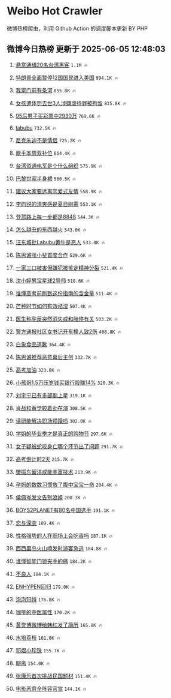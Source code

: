 # Weibo Hot Crawler 



微博热榜爬虫，利用 Github Action 的调度脚本更新 BY PHP 


## 微博今日热榜 更新于 2025-06-05 12:48:03 
1. [悬赏通缉20名台湾黑客](https://s.weibo.com/weibo?q=%23%E6%82%AC%E8%B5%8F%E9%80%9A%E7%BC%8920%E5%90%8D%E5%8F%B0%E6%B9%BE%E9%BB%91%E5%AE%A2%23&t=31&band_rank=1&Refer=top) `1.1M 🔥` 

1. [特朗普全面暂停12国国民进入美国](https://s.weibo.com/weibo?q=%23%E7%89%B9%E6%9C%97%E6%99%AE%E5%85%A8%E9%9D%A2%E6%9A%82%E5%81%9C12%E5%9B%BD%E5%9B%BD%E6%B0%91%E8%BF%9B%E5%85%A5%E7%BE%8E%E5%9B%BD%23&t=31&band_rank=2&Refer=top) `994.1K 🔥` 

1. [我家门前有条河](https://s.weibo.com/weibo?q=%23%E6%88%91%E5%AE%B6%E9%97%A8%E5%89%8D%E6%9C%89%E6%9D%A1%E6%B2%B3%23&t=31&band_rank=3&Refer=top) `855.8K 🔥` 

1. [女孩遭体罚去世3人涉嫌虐待罪被拘留](https://s.weibo.com/weibo?q=%23%E5%A5%B3%E5%AD%A9%E9%81%AD%E4%BD%93%E7%BD%9A%E5%8E%BB%E4%B8%963%E4%BA%BA%E6%B6%89%E5%AB%8C%E8%99%90%E5%BE%85%E7%BD%AA%E8%A2%AB%E6%8B%98%E7%95%99%23&t=31&band_rank=4&Refer=top) `835.8K 🔥` 

1. [95后男子买彩票中2930万](https://s.weibo.com/weibo?q=%2395%E5%90%8E%E7%94%B7%E5%AD%90%E4%B9%B0%E5%BD%A9%E7%A5%A8%E4%B8%AD2930%E4%B8%87%23&t=31&band_rank=5&Refer=top) `769.6K 🔥` 

1. [labubu](https://s.weibo.com/weibo?q=labubu&t=31&band_rank=6&Refer=top) `732.5K 🔥` 

1. [尼克朱迪不是情侣](https://s.weibo.com/weibo?q=%23%E5%B0%BC%E5%85%8B%E6%9C%B1%E8%BF%AA%E4%B8%8D%E6%98%AF%E6%83%85%E4%BE%A3%23&t=31&band_rank=7&Refer=top) `725.2K 🔥` 

1. [歌手本周双补位](https://s.weibo.com/weibo?q=%23%E6%AD%8C%E6%89%8B%E6%9C%AC%E5%91%A8%E5%8F%8C%E8%A1%A5%E4%BD%8D%23&t=31&band_rank=8&Refer=top) `654.4K 🔥` 

1. [台湾资通电军是个什么组织](https://s.weibo.com/weibo?q=%23%E5%8F%B0%E6%B9%BE%E8%B5%84%E9%80%9A%E7%94%B5%E5%86%9B%E6%98%AF%E4%B8%AA%E4%BB%80%E4%B9%88%E7%BB%84%E7%BB%87%23&t=31&band_rank=9&Refer=top) `575.9K 🔥` 

1. [巴黎世家半身裙](https://s.weibo.com/weibo?q=%23%E5%B7%B4%E9%BB%8E%E4%B8%96%E5%AE%B6%E5%8D%8A%E8%BA%AB%E8%A3%99%23&t=31&band_rank=10&Refer=top) `560.5K 🔥` 

1. [建议大家要远离恋爱式友情](https://s.weibo.com/weibo?q=%E5%BB%BA%E8%AE%AE%E5%A4%A7%E5%AE%B6%E8%A6%81%E8%BF%9C%E7%A6%BB%E6%81%8B%E7%88%B1%E5%BC%8F%E5%8F%8B%E6%83%85&t=31&band_rank=11&Refer=top) `558.9K 🔥` 

1. [李昀锐的清爽感是夏日刚需](https://s.weibo.com/weibo?q=%23%E6%9D%8E%E6%98%80%E9%94%90%E7%9A%84%E6%B8%85%E7%88%BD%E6%84%9F%E6%98%AF%E5%A4%8F%E6%97%A5%E5%88%9A%E9%9C%80%23&t=31&band_rank=12&Refer=top) `553.1K 🔥` 

1. [登顶路上每一步都是8848](https://s.weibo.com/weibo?q=%23%E7%99%BB%E9%A1%B6%E8%B7%AF%E4%B8%8A%E6%AF%8F%E4%B8%80%E6%AD%A5%E9%83%BD%E6%98%AF8848%23&t=31&band_rank=13&Refer=top) `544.3K 🔥` 

1. [怎么越丑的东西越火](https://s.weibo.com/weibo?q=%E6%80%8E%E4%B9%88%E8%B6%8A%E4%B8%91%E7%9A%84%E4%B8%9C%E8%A5%BF%E8%B6%8A%E7%81%AB&t=31&band_rank=14&Refer=top) `543.0K 🔥` 

1. [汪东城批Labubu黄牛是恶人](https://s.weibo.com/weibo?q=%23%E6%B1%AA%E4%B8%9C%E5%9F%8E%E6%89%B9Labubu%E9%BB%84%E7%89%9B%E6%98%AF%E6%81%B6%E4%BA%BA%23&t=31&band_rank=15&Refer=top) `533.0K 🔥` 

1. [陈思诚张小斐首度合作](https://s.weibo.com/weibo?q=%E9%99%88%E6%80%9D%E8%AF%9A%E5%BC%A0%E5%B0%8F%E6%96%90%E9%A6%96%E5%BA%A6%E5%90%88%E4%BD%9C&t=31&band_rank=16&Refer=top) `529.6K 🔥` 

1. [一家三口被害但嫌犯被鉴定精神分裂](https://s.weibo.com/weibo?q=%23%E4%B8%80%E5%AE%B6%E4%B8%89%E5%8F%A3%E8%A2%AB%E5%AE%B3%E4%BD%86%E5%AB%8C%E7%8A%AF%E8%A2%AB%E9%89%B4%E5%AE%9A%E7%B2%BE%E7%A5%9E%E5%88%86%E8%A3%82%23&t=31&band_rank=17&Refer=top) `521.4K 🔥` 

1. [沈小婷男宝星球2导师](https://s.weibo.com/weibo?q=%23%E6%B2%88%E5%B0%8F%E5%A9%B7%E7%94%B7%E5%AE%9D%E6%98%9F%E7%90%832%E5%AF%BC%E5%B8%88%23&t=31&band_rank=18&Refer=top) `518.6K 🔥` 

1. [谁懂高考前刷到这份指南的含金量](https://s.weibo.com/weibo?q=%23%E8%B0%81%E6%87%82%E9%AB%98%E8%80%83%E5%89%8D%E5%88%B7%E5%88%B0%E8%BF%99%E4%BB%BD%E6%8C%87%E5%8D%97%E7%9A%84%E5%90%AB%E9%87%91%E9%87%8F%23&t=31&band_rank=19&Refer=top) `511.4K 🔥` 

1. [芒种时节如何有效祛湿](https://s.weibo.com/weibo?q=%E8%8A%92%E7%A7%8D%E6%97%B6%E8%8A%82%E5%A6%82%E4%BD%95%E6%9C%89%E6%95%88%E7%A5%9B%E6%B9%BF&t=31&band_rank=20&Refer=top) `507.4K 🔥` 

1. [医生称孕反突然消失或和胎停有关](https://s.weibo.com/weibo?q=%23%E5%8C%BB%E7%94%9F%E7%A7%B0%E5%AD%95%E5%8F%8D%E7%AA%81%E7%84%B6%E6%B6%88%E5%A4%B1%E6%88%96%E5%92%8C%E8%83%8E%E5%81%9C%E6%9C%89%E5%85%B3%23&t=31&band_rank=21&Refer=top) `503.2K 🔥` 

1. [警方通报社区女书记开车撞人致2伤](https://s.weibo.com/weibo?q=%23%E8%AD%A6%E6%96%B9%E9%80%9A%E6%8A%A5%E7%A4%BE%E5%8C%BA%E5%A5%B3%E4%B9%A6%E8%AE%B0%E5%BC%80%E8%BD%A6%E6%92%9E%E4%BA%BA%E8%87%B42%E4%BC%A4%23&t=31&band_rank=22&Refer=top) `408.8K 🔥` 

1. [白象食品道歉](https://s.weibo.com/weibo?q=%23%E7%99%BD%E8%B1%A1%E9%A3%9F%E5%93%81%E9%81%93%E6%AD%89%23&t=31&band_rank=23&Refer=top) `364.4K 🔥` 

1. [陈思诚推荐恶意幕后主创](https://s.weibo.com/weibo?q=%23%E9%99%88%E6%80%9D%E8%AF%9A%E6%8E%A8%E8%8D%90%E6%81%B6%E6%84%8F%E5%B9%95%E5%90%8E%E4%B8%BB%E5%88%9B%23&t=31&band_rank=24&Refer=top) `332.7K 🔥` 

1. [高考加油](https://s.weibo.com/weibo?q=%23%E9%AB%98%E8%80%83%E5%8A%A0%E6%B2%B9%23&t=31&band_rank=25&Refer=top) `323.8K 🔥` 

1. [小孩哥1.5万压岁钱买银行股赚14%](https://s.weibo.com/weibo?q=%23%E5%B0%8F%E5%AD%A9%E5%93%A51.5%E4%B8%87%E5%8E%8B%E5%B2%81%E9%92%B1%E4%B9%B0%E9%93%B6%E8%A1%8C%E8%82%A1%E8%B5%9A14%25%23&t=31&band_rank=26&Refer=top) `320.3K 🔥` 

1. [刘宇宁已有多部剧上星](https://s.weibo.com/weibo?q=%23%E5%88%98%E5%AE%87%E5%AE%81%E5%B7%B2%E6%9C%89%E5%A4%9A%E9%83%A8%E5%89%A7%E4%B8%8A%E6%98%9F%23&t=31&band_rank=27&Refer=top) `319.1K 🔥` 

1. [肖战和黄觉较着劲在演](https://s.weibo.com/weibo?q=%23%E8%82%96%E6%88%98%E5%92%8C%E9%BB%84%E8%A7%89%E8%BE%83%E7%9D%80%E5%8A%B2%E5%9C%A8%E6%BC%94%23&t=31&band_rank=28&Refer=top) `308.5K 🔥` 

1. [读研能解决职场烦躁吗](https://s.weibo.com/weibo?q=%E8%AF%BB%E7%A0%94%E8%83%BD%E8%A7%A3%E5%86%B3%E8%81%8C%E5%9C%BA%E7%83%A6%E8%BA%81%E5%90%97&t=31&band_rank=29&Refer=top) `302.0K 🔥` 

1. [学姐的毕业季才是真正的购物节](https://s.weibo.com/weibo?q=%E5%AD%A6%E5%A7%90%E7%9A%84%E6%AF%95%E4%B8%9A%E5%AD%A3%E6%89%8D%E6%98%AF%E7%9C%9F%E6%AD%A3%E7%9A%84%E8%B4%AD%E7%89%A9%E8%8A%82&t=31&band_rank=30&Refer=top) `297.6K 🔥` 

1. [女子疑被蛇咬身亡哪个环节出了问题](https://s.weibo.com/weibo?q=%23%E5%A5%B3%E5%AD%90%E7%96%91%E8%A2%AB%E8%9B%87%E5%92%AC%E8%BA%AB%E4%BA%A1%E5%93%AA%E4%B8%AA%E7%8E%AF%E8%8A%82%E5%87%BA%E4%BA%86%E9%97%AE%E9%A2%98%23&t=31&band_rank=31&Refer=top) `291.7K 🔥` 

1. [高考倒计时2天](https://s.weibo.com/weibo?q=%23%E9%AB%98%E8%80%83%E5%80%92%E8%AE%A1%E6%97%B62%E5%A4%A9%23&t=31&band_rank=32&Refer=top) `215.7K 🔥` 

1. [樊振东留洋或能丰富技术](https://s.weibo.com/weibo?q=%23%E6%A8%8A%E6%8C%AF%E4%B8%9C%E7%95%99%E6%B4%8B%E6%88%96%E8%83%BD%E4%B8%B0%E5%AF%8C%E6%8A%80%E6%9C%AF%23&t=31&band_rank=33&Refer=top) `213.9K 🔥` 

1. [孕妈的数数习惯救了腹中宝宝一命](https://s.weibo.com/weibo?q=%23%E5%AD%95%E5%A6%88%E7%9A%84%E6%95%B0%E6%95%B0%E4%B9%A0%E6%83%AF%E6%95%91%E4%BA%86%E8%85%B9%E4%B8%AD%E5%AE%9D%E5%AE%9D%E4%B8%80%E5%91%BD%23&t=31&band_rank=34&Refer=top) `204.4K 🔥` 

1. [侯佩岑发文告别浪姐](https://s.weibo.com/weibo?q=%23%E4%BE%AF%E4%BD%A9%E5%B2%91%E5%8F%91%E6%96%87%E5%91%8A%E5%88%AB%E6%B5%AA%E5%A7%90%23&t=31&band_rank=35&Refer=top) `200.3K 🔥` 

1. [BOYS2PLANET有80名中国选手](https://s.weibo.com/weibo?q=%23BOYS2PLANET%E6%9C%8980%E5%90%8D%E4%B8%AD%E5%9B%BD%E9%80%89%E6%89%8B%23&t=31&band_rank=36&Refer=top) `191.1K 🔥` 

1. [恋与深空](https://s.weibo.com/weibo?q=%23%E6%81%8B%E4%B8%8E%E6%B7%B1%E7%A9%BA%23&t=31&band_rank=37&Refer=top) `189.4K 🔥` 

1. [性格强势的人在职场上会吃香吗](https://s.weibo.com/weibo?q=%E6%80%A7%E6%A0%BC%E5%BC%BA%E5%8A%BF%E7%9A%84%E4%BA%BA%E5%9C%A8%E8%81%8C%E5%9C%BA%E4%B8%8A%E4%BC%9A%E5%90%83%E9%A6%99%E5%90%97&t=31&band_rank=38&Refer=top) `187.1K 🔥` 

1. [西西里岛火山喷发时游客急逃](https://s.weibo.com/weibo?q=%E8%A5%BF%E8%A5%BF%E9%87%8C%E5%B2%9B%E7%81%AB%E5%B1%B1%E5%96%B7%E5%8F%91%E6%97%B6%E6%B8%B8%E5%AE%A2%E6%80%A5%E9%80%83&t=31&band_rank=39&Refer=top) `184.8K 🔥` 

1. [谁懂智能门锁夹手的痛](https://s.weibo.com/weibo?q=%23%E8%B0%81%E6%87%82%E6%99%BA%E8%83%BD%E9%97%A8%E9%94%81%E5%A4%B9%E6%89%8B%E7%9A%84%E7%97%9B%23&t=31&band_rank=40&Refer=top) `184.2K 🔥` 

1. [不良人](https://s.weibo.com/weibo?q=%E4%B8%8D%E8%89%AF%E4%BA%BA&t=31&band_rank=41&Refer=top) `184.1K 🔥` 

1. [ENHYPEN回归](https://s.weibo.com/weibo?q=ENHYPEN%E5%9B%9E%E5%BD%92&t=31&band_rank=42&Refer=top) `179.0K 🔥` 

1. [泡泡玛特](https://s.weibo.com/weibo?q=%E6%B3%A1%E6%B3%A1%E7%8E%9B%E7%89%B9&t=31&band_rank=43&Refer=top) `176.8K 🔥` 

1. [咖啡的中医属性](https://s.weibo.com/weibo?q=%E5%92%96%E5%95%A1%E7%9A%84%E4%B8%AD%E5%8C%BB%E5%B1%9E%E6%80%A7&t=31&band_rank=44&Refer=top) `170.2K 🔥` 

1. [黄誉博微博给韩红发了简历](https://s.weibo.com/weibo?q=%E9%BB%84%E8%AA%89%E5%8D%9A%E5%BE%AE%E5%8D%9A%E7%BB%99%E9%9F%A9%E7%BA%A2%E5%8F%91%E4%BA%86%E7%AE%80%E5%8E%86&t=31&band_rank=45&Refer=top) `165.8K 🔥` 

1. [水培荔枝](https://s.weibo.com/weibo?q=%E6%B0%B4%E5%9F%B9%E8%8D%94%E6%9E%9D&t=31&band_rank=46&Refer=top) `161.0K 🔥` 

1. [祁煜小珍珠](https://s.weibo.com/weibo?q=%E7%A5%81%E7%85%9C%E5%B0%8F%E7%8F%8D%E7%8F%A0&t=31&band_rank=47&Refer=top) `155.7K 🔥` 

1. [聊斋](https://s.weibo.com/weibo?q=%E8%81%8A%E6%96%8B&t=31&band_rank=48&Refer=top) `154.0K 🔥` 

1. [张康乐首次挑战民国题材](https://s.weibo.com/weibo?q=%23%E5%BC%A0%E5%BA%B7%E4%B9%90%E9%A6%96%E6%AC%A1%E6%8C%91%E6%88%98%E6%B0%91%E5%9B%BD%E9%A2%98%E6%9D%90%23&t=31&band_rank=49&Refer=top) `151.4K 🔥` 

1. [电影恶意全阵容官宣](https://s.weibo.com/weibo?q=%23%E7%94%B5%E5%BD%B1%E6%81%B6%E6%84%8F%E5%85%A8%E9%98%B5%E5%AE%B9%E5%AE%98%E5%AE%A3%23&t=31&band_rank=50&Refer=top) `144.1K 🔥` 

